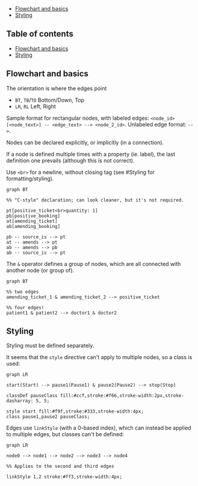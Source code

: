 - [Flowchart and basics](#flowchart-and-basics)
- [Styling](#styling)
 
## Table of contents

- [Flowchart and basics](#flowchart-and-basics)
- [Styling](#styling)

## Flowchart and basics

The orientation is where the edges point

- `BT`, `TB`/`TD` Bottom/Down, Top
- `LR`, `RL` Left, Right

Sample format for rectangular nodes, with labeled edges: `<node_id>[<node_text>] -- <edge_text> --> <node_2_id>`. Unlabeled edge format: `-->`.

Nodes can be declared explicitly, or implicitly (in a connection).

If a node is defined multiple times with a property (ie. label), the last definition one prevails (although this is not correct).

Use `<br>` for a newline, without closing tag (see #Styling for formatting/styling).

```mermaid
graph BT

%% "C-style" declaration; can look cleaner, but it's not required.

pt[positive_ticket<br>quantity: 1]
pb[positive_booking]
at[amending_ticket]
ab[amending_booking]

pb -- source_is --> pt
at -- amends --> pt
ab -- amends --> pb
ab -- source_is --> pt
```

The `&` operator defines a group of nodes, which are all connected with another node (or group of).

```mermaid
graph BT

%% two edges
amending_ticket_1 & amending_ticket_2 --> positive_ticket

%% four edges!
patient1 & patient2 --> doctor1 & doctor2
```

## Styling

Styling must be defined separately.

It seems that the `style` directive can't apply to multiple nodes, so a class is used:

```mermaid
graph LR

start(Start) --> pause1(Pause1) & pause2(Pause2) --> stop(Stop)

classDef pauseClass fill:#ccf,stroke:#f66,stroke-width:2px,stroke-dasharray: 5, 5;

style start fill:#f9f,stroke:#333,stroke-width:4px;
class pause1,pause2 pauseClass;
```

Edges use `linkStyle` (with a 0-based index), which can instead be applied to multiple edges, but classes can't be defined:

```mermaid
graph LR

node0 --> node1 --> node2 --> node3 --> node4

%% Applies to the second and third edges

linkStyle 1,2 stroke:#ff3,stroke-width:4px;
```

